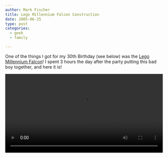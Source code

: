 ```yaml
---
author: Mark Fischer
title: Lego Millennium Falcon Construction
date: 2005-06-25
type: post
categories:
  - geek
  - family

---
```



One of the things I got for my 30th Birthday (see below) was the [Lego Millennium Falcon][1]!
I spent 3 hours the day after the party putting this bad boy together, and here it is!

[1]: http://lego.wikia.com/wiki/4504_Millennium_Falcon

<video width="100%" controls>
 <source src="/blog/2005/falcon_lego.mov" type="video/mp4" />
</video>
